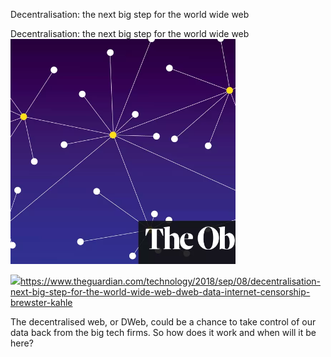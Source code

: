 Decentralisation: the next big step for the world wide web

Decentralisation: the next big step for the world wide web
![](../_resources/e6f148c3c72cd50da0990bdb71409cea.png)

![](../_resources/7a04871cff3ba0935b821079a2b15c41.png)https://www.theguardian.com/technology/2018/sep/08/decentralisation-next-big-step-for-the-world-wide-web-dweb-data-internet-censorship-brewster-kahle

The decentralised web, or DWeb, could be a chance to take control of our data back from the big tech firms. So how does it work and when will it be here?